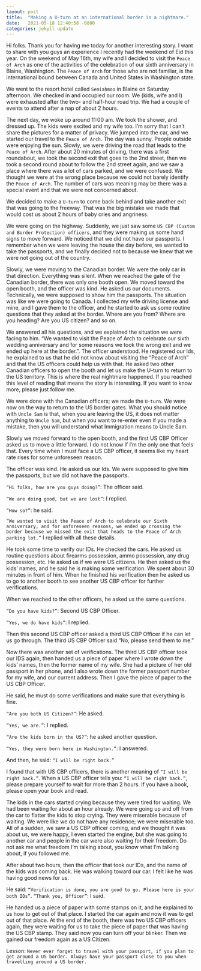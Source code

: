 ```yaml
---
layout: post
title:  "Making a U-turn at an international border is a nightmare."
date:   2021-05-18 12:40:58 -0800
categories: jekyll update
---
```

Hi folks. Thank you for having me today for another interesting story. I want to share with you guys an experience I recently had the weekend of Eid this year. On the weekend of May 16th, my wife and I decided to visit the `Peace of Arch` as one of the activities of the celebration of our sixth anniversary in Blaine, Washington. The `Peace of Arch` for those who are not familiar, is the international bound between Canada and United States in Washington state.

We went to the resort hotel called `Semiahmoo` in Blaine on Saturday afternoon. We checked in and occupied our room. We (kids, wife and I) were exhausted after the two- and half-hour road trip. We had a couple of events to attend after a nap of about 2 hours.

The next day, we woke up around 11:00 am. We took the shower, and dressed up. The kids were excited and my wife too. I’m sorry that I can’t share the pictures for a matter of privacy. We jumped into the car, and we started our travel to the `Peace of Arch`. The day was sunny. People outside were enjoying the sun. Slowly, we were driving the road that leads to the `Peace of Arch`. After about 20 minutes of driving, there was a first roundabout, we took the second exit that goes to the 2nd street, then we took a second round about to follow the 2nd street again, and we saw a place where there was a lot of cars parked, and we were confused. We thought we were at the wrong place because we could not barely identify the `Peace of Arch`. The number of cars was meaning may be there was a special event and that we were not concerned about.

We decided to make a `U-turn` to come back behind and take another exit that was going to the freeway. That was the big mistake we made that would cost us about 2 hours of baby cries and angriness.

We were going on the highway. Suddenly, we just saw some `US CBP (Custom and Border Protection) officers`, and they were making us some hand signs to move forward. We noticed that we did not have our passports. I remember when we were leaving the house the day before, we wanted to take the passports, and we finally decided not to because we knew that we were not going out of the country.

Slowly, we were moving to the Canadian border. We were the only car in that direction. Everything was silent. When we reached the gate of the Canadian border, there was only one booth open. We moved toward the open booth, and the officer was kind. He asked us our documents. Technically, we were supposed to show him the passports. The situation was like we were going to Canada. I collected my wife driving license and mine, and I gave them to the officer, and he started to ask us some routine questions that they asked at the border. Where are you from? Where are you heading? Are you US citizen? and so on.

We answered all his questions, and we explained the situation we were facing to him. “We wanted to visit the Peace of Arch to celebrate our sixth wedding anniversary and for some reasons we took the wrong exit and we ended up here at the border.”. The officer understood. He registered our Ids, he explained to us that he did not know about visiting the “Peace of Arch” and that the US officers could help us with that. He asked two other Canadian officers to open the booth and let us make the U-turn to return to the US territory. This is where the real nightmare happened. If you reached this level of reading that means the story is interesting. If you want to know more, please just follow me.

We were done with the Canadian officers; we made the `U-turn`. We were now on the way to return to the US border gates. What you should notice with `Uncle Sam` is that, when you are leaving the US, it does not matter anything to `Uncle Sam`, but when you want to re-enter even if you made a mistake, then you will understand what Immigration means to Uncle Sam.

Slowly we moved forward to the open booth, and the first US CBP Officer asked us to move a little forward. I do not know if I’m the only one that feels that. Every time when I must face a US CBP officer, it seems like my heart rate rises for some unforeseen reason.

The officer was kind. He asked us our Ids. We were supposed to give him the passports, but we did not have the passports.

`“Hi folks, how are you guys doing?”`: The officer said.

`“We are doing good, but we are lost”`: I replied.

`“How so?”`: he said.

`“We wanted to visit the Peace of Arch to celebrate our Sixth anniversary, and for unforeseen reasons, we ended up crossing the border because we missed the exit that heads to the Peace of Arch parking lot.”` I replied with all these details.

He took some time to verify our IDs. He checked the cars. He asked us routine questions about firearms possession, ammo possession, any drug possession, etc. He asked us if we were US citizens. He then asked us the kids’ names, and he said he is making some verification. We spent about 30 minutes in front of him. When he finished his verification then he asked us to go to another booth to see another US CBP officer for further verifications.

When we reached to the other officers, he asked us the same questions.

`“Do you have kids?”`: Second US CBP Officer.

`“Yes, we do have kids”`: I replied.

Then this second US CBP officer asked a third US CBP Officer if he can let us go through. The third US CBP Officer said “No, please send them to me.”

Now there was another set of verifications. The third US CBP officer took our IDS again, then handed us a piece of paper where I wrote down the kids’ names, then the former name of my wife. She had a picture of her old passport in her phone, and I also wrote down the former passport number for my wife, and our current address. Then I gave the piece of paper to the US CBP Officer.

He said, he must do some verifications and make sure that everything is fine.

`“Are you both US Citizen?”`: He asked.

`“Yes, we are.”`: I replied.

`“Are the kids born in the US?”`: he asked another question.

`“Yes, they were born here in Washington.”`: I answered.

And then, he said: `“I will be right back.”`

I found that with US CBP officers, there is another meaning of `“I will be right back.”`. When a US CBP officer tells you: `“I will be right back.”`, please prepare yourself to wait for more than 2 hours. If you have a book, please open your book and read.

The kids in the cars started crying because they were tired for waiting. We had been waiting for about an hour already. We were going up and off from the car to flatter the kids to stop crying. They were miserable because of waiting. We were like we do not have any residence; we were miserable too. All of a sudden, we saw a US CBP officer coming, and we thought it was about us, we were happy, I even started the engine, but she was going to another car and people in the car were also waiting for their freedom. Do not ask me what freedom I’m talking about, you know what I’m talking about, if you followed me.

After about two hours, then the officer that took our IDs, and the name of the kids was coming back. He was walking toward our car. I felt like he was having good news for us.

He said: `“Verification is done, you are good to go. Please here is your both IDs”`.
`“Thank you, Officer”`: I said.

He handed us a piece of paper with some stamps on it, and he explained to us how to get out of that place. I started the car again and now it was to get out of that place. At the end of the booth, there was two US CBP officers again, they were waiting for us to take the piece of paper that was having the US CBP stamp. They said now you can turn off your blinker. Then we gained our freedom again as a US Citizen.

Lesson: `Never ever forget to travel with your passport, if you plan to get around a US border. Always have your passport close to you when travelling around a US border.`